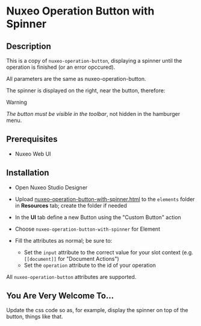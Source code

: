 # Nuxeo Operation Button with Spinner

## Description

This is a copy of `nuxeo-operation-button`, displaying a spinner until the operation is finished (or an error opccured).

All parameters are the same as nuxeo-operation-button.

The spinner is displayed on the right, near the button, therefore:

> [!WARNING]
> _The button must be visible in the toolbar_, not hidden in the hamburger menu.

## Prerequisites

- Nuxeo Web UI

## Installation

* Open Nuxeo Studio Designer
* Upload [nuxeo-operation-button-with-spinner.html](designer/nuxeo-operation-button-with-spinner.html) to the `elements` folder in **Resources** tab; create the folder if needed

* In the **UI** tab define a new Button using the "Custom Button" action
* Choose `nuxeo-operation-button-with-spinner` for Element
* Fill the attributes as normal; be sure to:
  * Set the `input` attribute to the correct value for your slot context (e.g. `[[document]]` for "Document Actions")
  * Set the `operation` attribute to the id of your operation

All `nuxeo-operation-button` attributes are supported.

## You Are Very Welcome To...

Update the css code so as, for example, display the spinner on top of the button, things like that.